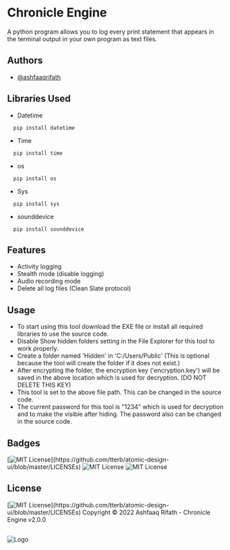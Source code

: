 
# Chronicle Engine
A python program allows you to log every print statement that appears in the terminal output in your own program as text files.

## Authors

- [@ashfaaqrifath](https://www.github.com/ashfaaqrifath)


## Libraries Used
* Datetime
```
  pip install datetime
```

* Time
```
  pip install time
```

* os
```
  pip install os
```

* Sys
```
  pip install sys
```

* sounddevice
```
  pip install sounddevice
```
## Features

- Activity logging
- Stealth mode (disable logging)
- Audio recording mode
- Delete all log files (Clean Slate protocol)


## Usage
- To start using this tool download the EXE file or install all required libraries to use the source code.
- Disable Show hidden folders setting in the File Explorer for this tool to work properly.
- Create a folder named 'Hidden' in 'C:/Users/Public' (This is optional because the tool will create the folder if it does not exist.)
- After encrypting the folder, the encryption key ('encryption.key') will be saved in the above location which is used for decryption. (DO NOT DELETE THIS KEY)
- This tool is set to the above file path. This can be changed in the source code.
- The current password for this tool is "1234" which is used for decryption and to make the visible after hiding. The password also can be changed in the source code.


## Badges

[![MIT License](https://img.shields.io/apm/l/atomic-design-ui.svg?)](https://github.com/tterb/atomic-design-ui/blob/master/LICENSEs)
![MIT License](https://img.shields.io/github/followers/ashfaaqrifath?style=social)
![MIT License](https://img.shields.io/github/stars/ashfaaqrifath/Chronicle-Engine?style=social)



## License

 [![MIT License](https://img.shields.io/apm/l/atomic-design-ui.svg?)](https://github.com/tterb/atomic-design-ui/blob/master/LICENSEs) Copyright © 2022 Ashfaaq Rifath - Chronicle Engine v2.0.0 


##
![Logo](https://dev-to-uploads.s3.amazonaws.com/uploads/articles/th5xamgrr6se0x5ro4g6.png)

